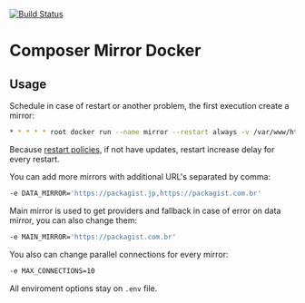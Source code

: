 [![Build Status](https://goo.gl/u9wbBD)](https://hub.docker.com/r/webysther/packagist-mirror/)

# Composer Mirror Docker

## Usage

Schedule in case of restart or another problem, the first execution create a mirror:

```bash
* * * * * root docker run --name mirror --restart always -v /var/www/html:/public -e URL='mymirror.com' webysther/composer-mirror
```

Because [restart policies](https://docs.docker.com/engine/reference/run/#restart-policies-restart), if not have updates, restart increase delay for every restart.

You can add more mirrors with additional URL's separated by comma:

```bash
-e DATA_MIRROR='https://packagist.jp,https://packagist.com.br'
```

Main mirror is used to get providers and fallback in case of error on data mirror, you can also change them:

```bash
-e MAIN_MIRROR='https://packagist.com.br'
```

You also can change parallel connections for every mirror:

```bash
-e MAX_CONNECTIONS=10
```

All enviroment options stay on `.env` file.
